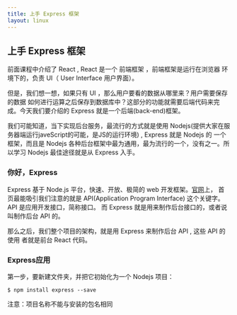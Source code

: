 ```yaml
---
title: 上手 Express 框架
layout: linux
---
```


## 上手 Express 框架

前面课程中介绍了 React , React 是一个 前端框架 ，前端框架是运行在浏览器 环境下的，负责 UI（ User Interface 用户界面）。

但是，我们想一想，如果只有 UI ，那么用户要看的数据从哪里来？用户需要保存的数据 如何进行运算之后保存到数据库中？这部分的功能就需要后端代码来完成。今天我们要介绍的 Express 就是一个后端(back-end)框架。

我们可能知道，当下实现后台服务，最流行的方式就是使用 Nodejs(提供大家在服务器端运行javeScript的可能，是JS的运行环境) , Express 就是 Nodejs 的 一个框架，而且是 Nodejs 各种后台框架中最为通用，最为流行的一个，没有之一。所以学习 Nodejs 最佳途径就是从 Express 入手。

### 你好，Express

Express 基于 Node.js 平台，快速、开放、极简的 web 开发框架。[官网](http://www.expressjs.com.cn/)上，
首页最能吸引我们注意的就是 API(Application Program Interface) 这个关键字。API 是应用开发接口，简称接口。
而 Express 就是用来制作后台接口的，或者说叫制作后台 API 的。

那么之后，我们整个项目的架构，就是用 Express 来制作后台 API , 这些 API 的使用 者就是前台 React 代码。

### Express应用

第一步，要新建文件夹，并把它初始化为一个 Nodejs 项目：

```
$ npm install express --save
```
注意：项目名称不能与安装的包名相同
